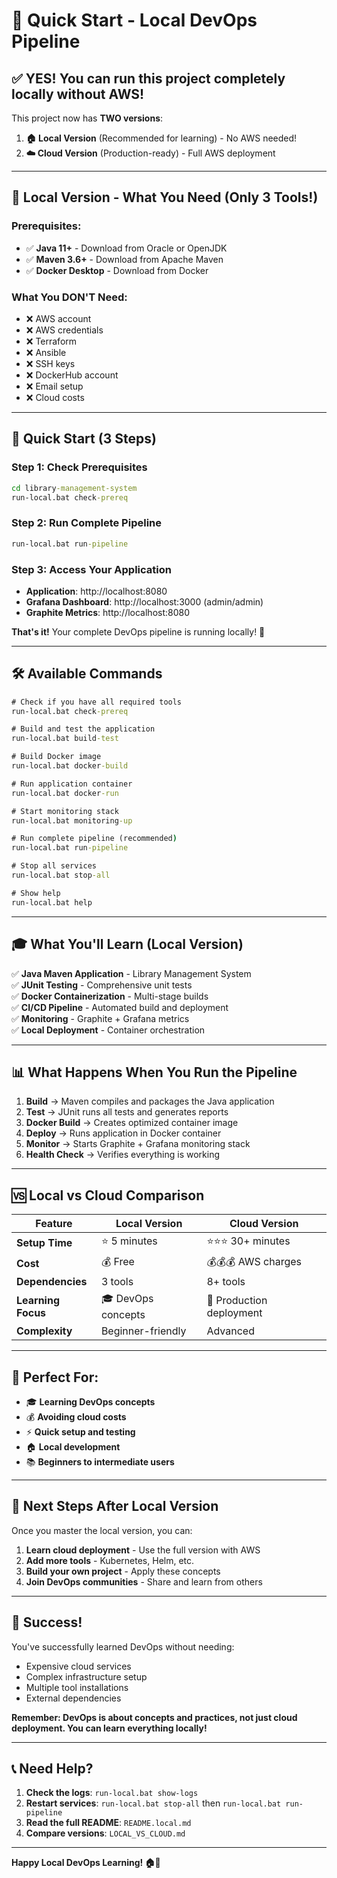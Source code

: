 # 🚀 Quick Start - Local DevOps Pipeline

## ✅ **YES! You can run this project completely locally without AWS!**

This project now has **TWO versions**:

1. **🏠 Local Version** (Recommended for learning) - No AWS needed!
2. **☁️ Cloud Version** (Production-ready) - Full AWS deployment

---

## 🎯 **Local Version - What You Need (Only 3 Tools!)**

### **Prerequisites:**
- ✅ **Java 11+** - Download from Oracle or OpenJDK
- ✅ **Maven 3.6+** - Download from Apache Maven  
- ✅ **Docker Desktop** - Download from Docker

### **What You DON'T Need:**
- ❌ AWS account
- ❌ AWS credentials
- ❌ Terraform
- ❌ Ansible
- ❌ SSH keys
- ❌ DockerHub account
- ❌ Email setup
- ❌ Cloud costs

---

## 🚀 **Quick Start (3 Steps)**

### **Step 1: Check Prerequisites**
```cmd
cd library-management-system
run-local.bat check-prereq
```

### **Step 2: Run Complete Pipeline**
```cmd
run-local.bat run-pipeline
```

### **Step 3: Access Your Application**
- **Application**: http://localhost:8080
- **Grafana Dashboard**: http://localhost:3000 (admin/admin)
- **Graphite Metrics**: http://localhost:8080

**That's it!** Your complete DevOps pipeline is running locally! 🎉

---

## 🛠️ **Available Commands**

```cmd
# Check if you have all required tools
run-local.bat check-prereq

# Build and test the application
run-local.bat build-test

# Build Docker image
run-local.bat docker-build

# Run application container
run-local.bat docker-run

# Start monitoring stack
run-local.bat monitoring-up

# Run complete pipeline (recommended)
run-local.bat run-pipeline

# Stop all services
run-local.bat stop-all

# Show help
run-local.bat help
```

---

## 🎓 **What You'll Learn (Local Version)**

✅ **Java Maven Application** - Library Management System  
✅ **JUnit Testing** - Comprehensive unit tests  
✅ **Docker Containerization** - Multi-stage builds  
✅ **CI/CD Pipeline** - Automated build and deployment  
✅ **Monitoring** - Graphite + Grafana metrics  
✅ **Local Deployment** - Container orchestration  

---

## 📊 **What Happens When You Run the Pipeline**

1. **Build** → Maven compiles and packages the Java application
2. **Test** → JUnit runs all tests and generates reports
3. **Docker Build** → Creates optimized container image
4. **Deploy** → Runs application in Docker container
5. **Monitor** → Starts Graphite + Grafana monitoring stack
6. **Health Check** → Verifies everything is working

---

## 🆚 **Local vs Cloud Comparison**

| Feature | Local Version | Cloud Version |
|---------|---------------|---------------|
| **Setup Time** | ⭐ 5 minutes | ⭐⭐⭐ 30+ minutes |
| **Cost** | 💰 Free | 💰💰💰 AWS charges |
| **Dependencies** | 3 tools | 8+ tools |
| **Learning Focus** | 🎓 DevOps concepts | 🚀 Production deployment |
| **Complexity** | Beginner-friendly | Advanced |

---

## 🎯 **Perfect For:**

- 🎓 **Learning DevOps concepts**
- 💰 **Avoiding cloud costs**
- ⚡ **Quick setup and testing**
- 🏠 **Local development**
- 📚 **Beginners to intermediate users**

---

## 🚀 **Next Steps After Local Version**

Once you master the local version, you can:

1. **Learn cloud deployment** - Use the full version with AWS
2. **Add more tools** - Kubernetes, Helm, etc.
3. **Build your own project** - Apply these concepts
4. **Join DevOps communities** - Share and learn from others

---

## 🎉 **Success!**

You've successfully learned DevOps without needing:
- Expensive cloud services
- Complex infrastructure setup
- Multiple tool installations
- External dependencies

**Remember: DevOps is about concepts and practices, not just cloud deployment. You can learn everything locally!**

---

## 📞 **Need Help?**

1. **Check the logs**: `run-local.bat show-logs`
2. **Restart services**: `run-local.bat stop-all` then `run-local.bat run-pipeline`
3. **Read the full README**: `README.local.md`
4. **Compare versions**: `LOCAL_VS_CLOUD.md`

---

**Happy Local DevOps Learning! 🏠🚀** 